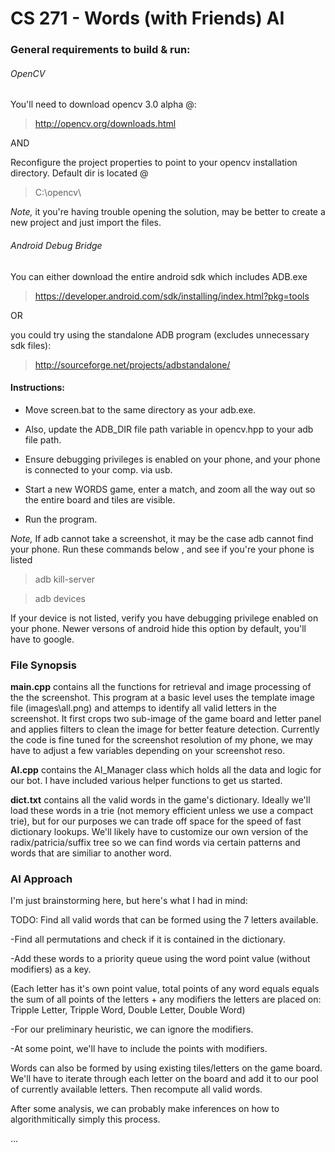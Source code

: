 CS 271 - Words (with Friends) AI 
======


###  General requirements to build & run:




###### OpenCV

You'll need to download opencv 3.0 alpha @:

> http://opencv.org/downloads.html

AND

Reconfigure the project properties to point to your opencv installation directory. Default dir is located @ 

> C:\opencv\

*Note,* it you're having trouble opening the solution, may be better to create a new project and just import the files.



###### Android Debug Bridge

You can either download the entire android sdk which includes ADB.exe

> https://developer.android.com/sdk/installing/index.html?pkg=tools

OR

you could try using the standalone ADB program (excludes unnecessary sdk files):

>  http://sourceforge.net/projects/adbstandalone/



#### Instructions:

* Move screen.bat to the same directory as your adb.exe.

* Also, update the ADB_DIR file path variable  in opencv.hpp to your adb file path.

* Ensure debugging privileges is enabled on your phone, and your phone is connected to your comp. via usb.

* Start a new WORDS game, enter a match, and zoom all the way out so the entire board and tiles are visible.

* Run the program.


*Note,* If adb cannot take a screenshot, it may be the case adb cannot find your phone.
Run these commands below , and see if you're your phone is listed

> adb kill-server

> adb devices

If your device is not listed, verify you have debugging privilege enabled on your phone. 
Newer versons of android hide this option by default, you'll have to google.


### File Synopsis

**main.cpp** contains all the functions for retrieval and image processing of the the screenshot.
This program at a basic level uses the template image file (images\all.png) and attemps to identify all valid letters in the screenshot. It first crops two sub-image of the game board and letter panel and applies filters to clean the image for better feature detection. Currently the code is fine tuned for the screenshot resolution of my phone, we may have to adjust a few variables depending on your screenshot reso. 

**AI.cpp** contains the AI_Manager class which holds all the data and logic for our bot. I have included various helper functions to get us started. 

**dict.txt** contains all the valid words in the game's dictionary. Ideally we'll load these words in a trie (not memory efficient unless we use a compact trie), but for our purposes we can trade off space for the speed of fast dictionary lookups. We'll likely have to customize our own version of the radix/patricia/suffix tree so we can find words via certain patterns and words that are similiar to another word.



### AI Approach 

I'm just brainstorming here, but here's what I had in mind:

TODO:
Find all valid words that can be formed using the 7 letters available.

-Find all permutations and check if it is contained in the dictionary.

-Add these words to a priority queue using the word point value (without modifiers) as a key.

(Each letter has it's own point value, total points of any word equals equals the sum of all points of the letters + any modifiers the letters are placed on: Tripple Letter, Tripple Word, Double Letter, Double Word)

-For our preliminary heuristic, we can ignore the modifiers.

-At some point, we'll have to include the points with modifiers.

Words can also be formed by using existing tiles/letters on the game board. We'll have to iterate through each letter on the board and add it to our pool of currently available letters. Then recompute all  valid words. 

After some analysis, we can probably make inferences on how to algorithmitically simply this process.







...
